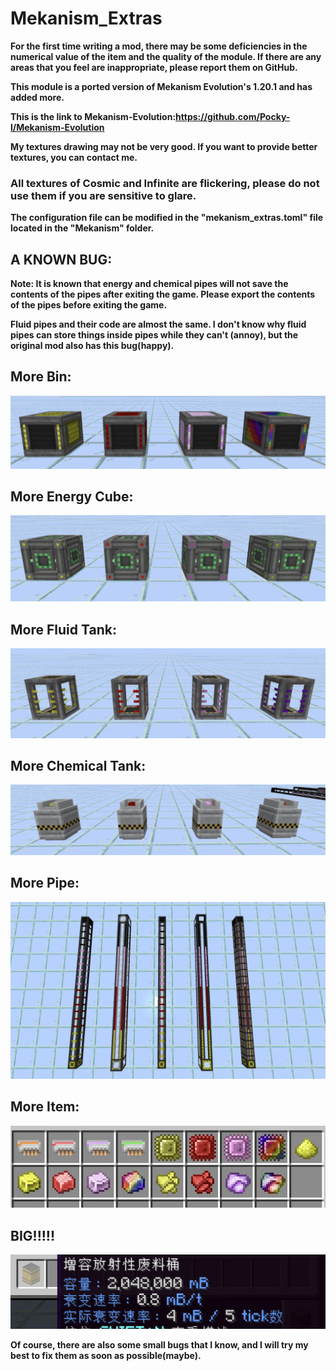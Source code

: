 # Mekanism_Extras

**For the first time writing a mod, there may be some deficiencies in the numerical value of the item and the quality of the module. If there are any areas that you feel are inappropriate, please report them on GitHub.**

**This module is a ported version of Mekanism Evolution's 1.20.1 and has added more.**

**This is the link to Mekanism-Evolution:https://github.com/Pocky-l/Mekanism-Evolution**

**My textures drawing may not be very good. If you want to provide better textures, you can contact me.**

### **All textures of Cosmic and Infinite are flickering, please do not use them if you are sensitive to glare.** ###

**The configuration file can be modified in the "mekanism_extras.toml" file located in the "Mekanism" folder.**

## A KNOWN BUG:

**Note: It is known that energy and chemical pipes will not save the contents of the pipes after exiting the game. Please export the contents of the pipes before exiting the game.**

**Fluid pipes and their code are almost the same. I don't know why fluid pipes can store things inside pipes while they can't (annoy), but the original mod also has this bug(happy).**

## More Bin:

![Bin](pic\Bin.jpg)

## More Energy Cube:

![Cube](pic\Cube.jpg)

## More Fluid Tank:

![Fluid](pic\Fluid.jpg)

## More Chemical Tank:

![Chemical](pic\Chemical.jpg)

## More Pipe:

![Pipe](pic\Pipe.jpg)

## More Item:

![Item](pic\Item.jpg)

## BIG!!!!!

![BIG](pic\BIG.png)

**Of course, there are also some small bugs that I know, and I will try my best to fix them as soon as possible(maybe).**